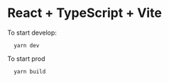 # React + TypeScript + Vite

То start develop: 
```
  yarn dev
```

To start prod

```
  yarn build
```